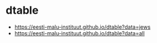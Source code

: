 # dtable
 
- https://eesti-malu-instituut.github.io/dtable?data=jews
- https://eesti-malu-instituut.github.io/dtable?data=all
